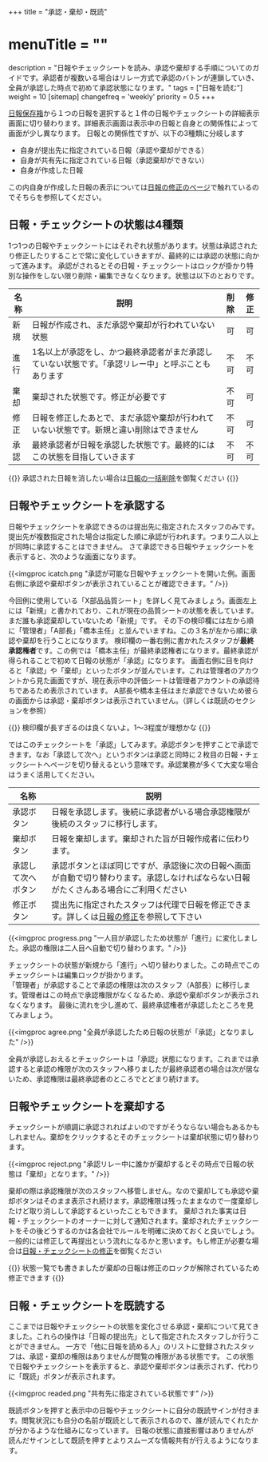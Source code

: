 +++
title = "承認・棄却・既読"
# menuTitle = ""
description = "日報やチェックシートを読み、承認や棄却する手順についてのガイドです。承認者が複数いる場合はリレー方式で承認のバトンが連鎖していき、全員が承認した時点で初めて承認状態になります。"
tags = ["日報を読む"]
weight = 10
[sitemap]
  changefreq = 'weekly'
  priority = 0.5
+++


[日報保存箱](/report/read/list/)から１つの日報を選択すると１件の日報やチェックシートの詳細表示画面に切り替わります。詳細表示画面は表示中の日報と自身との関係性によって画面が少し異なります。
日報との関係性ですが、以下の3種類に分岐します

- 自身が提出先に指定されている日報（承認や棄却ができる）
- 自身が共有先に指定されている日報（承認棄却ができない）
- 自身が作成した日報

この内自身が作成した日報の表示については[日報の修正のページ](/report/write/rewrite/)で触れているのでそちらを参照してください。

## 日報・チェックシートの状態は4種類

1つ1つの日報やチェックシートにはそれぞれ状態があります。状態は承認されたり修正したりすることで常に変化していきますが、最終的には承認の状態に向かって進みます。
承認がされるとその日報・チェックシートはロックが掛かり特別な操作をしない限り削除・編集できなくなります。状態は以下のとおりです。

|名称|説明|削除|修正|
|---|---|:---:|:---:|
|新規|日報が作成され、まだ承認や棄却が行われていない状態|可|可|
|進行|1名以上が承認をし、かつ最終承認者がまだ承認していない状態です。「承認リレー中」と呼ぶこともあります|不可|不可|
|棄却|棄却された状態です。修正が必要です|不可|可|
|修正|日報を修正したあとで、まだ承認や棄却が行われていない状態です。新規と違い削除はできません|不可|可|
|承認|最終承認者が日報を承認した状態です。最終的にはこの状態を目指していきます|不可|不可|

{{<alice pos="right" icon="here">}}
承認された日報を消したい場合は[日報の一括削除](/remove/reportbatch/)を御覧ください
{{</alice>}}


## 日報やチェックシートを承認する

日報やチェックシートを承認できるのは提出先に指定されたスタッフのみです。提出先が複数指定された場合は指定した順に承認が行われます。つまり二人以上が同時に承認することはできません。
さて承認できる日報やチェックシートを表示すると、次のような画面になります。

{{<imgproc icatch.png "承認が可能な日報やチェックシートを開いた例。画面右側に承認や棄却ボタンが表示されていることが確認できます。" />}}

今回例に使用している「X部品品質シート」を詳しく見てみましょう。画面左上には「新規」と書かれており、これが現在の品質シートの状態を表しています。まだ誰も承認棄却していないため「新規」です。
その下の検印欄には左から順に「管理者」「A部長」「橋本主任」と並んでいますね。この３名が左から順に承認や棄却を行うことになります。
検印欄の一番右側に書かれたスタッフが**最終承認権者**です。この例では「橋本主任」が最終承認権者になります。最終承認が得られることで初めて日報の状態が「承認」になります。
画面右側に目を向けると「承認」や「棄却」といったボタンが並んでいます。これは管理者のアカウントから見た画面ですが、現在表示中の評価シートは管理者アカウントの承認待ちであるため表示されています。
A部長や橋本主任はまだ承認できないため彼らの画面からは承認・棄却ボタンは表示されていません。（詳しくは既読のセクションを参照）

{{<alice pos="right" icon="ok">}}
検印欄が長すぎるのは良くないよ。1〜3程度が理想かな
{{</alice>}}

ではこのチェックシートを「承認」してみます。承認ボタンを押すことで承認できます。なお「承認して次へ」というボタンは承認と同時に２枚目の日報・チェックシートへページを切り替えるという意味です。承認業務が多くて大変な場合はうまく活用してください。

|名称|説明|
|---|---|
|承認ボタン|日報を承認します。後続に承認者がいる場合承認権限が後続のスタッフに移行します。|
|棄却ボタン|日報を棄却します。棄却された旨が日報作成者に伝わります。|
|承認して次へボタン|承認ボタンとほぼ同じですが、承認後に次の日報へ画面が自動で切り替わります。承認しなければならない日報がたくさんある場合にご利用ください|
|修正ボタン|提出先に指定されたスタッフは代理で日報を修正できます。詳しくは[日報の修正](/report/write/rewrite/)を参照して下さい|

{{<imgproc progress.png "一人目が承認したため状態が「進行」に変化しました。承認の権限は二人目へ自動で切り替わります。" />}}

チェックシートの状態が新規から「進行」へ切り替わりました。この時点でこのチェックシートは編集ロックが掛かります。  
「管理者」が承認することで承認の権限は次のスタッフ（A部長）に移行します。管理者はこの時点で承認権限がなくなるため、承認や棄却ボタンが表示されなくなります。
最後に流れを少し進めて、最終承認権者が承認したところを見てみましょう。

{{<imgproc agree.png "全員が承認したため日報の状態が「承認」となりました" />}}

全員が承認しおえるとチェックシートは「承認」状態になります。これまでは承認すると承認の権限が次のスタッフへ移りましたが最終承認者の場合は次が居ないため、承認権限は最終承認者のところでとどまり続けます。

## 日報やチェックシートを棄却する

チェックシートが順調に承認されればよいのですがそうならない場合もあるかもしれません。棄却をクリックするとそのチェックシートは棄却状態に切り替わります。

{{<imgproc reject.png "承認リレー中に誰かが棄却するとその時点で日報の状態は「棄却」となります。" />}}

棄却の際は承認権限が次のスタッフへ移管しません。なので棄却しても承認や棄却ボタンはそのまま表示され続けます。承認権限は残ったままなので一度棄却したけど取り消しして承認するといったこともできます。
棄却された事実は日報・チェックシートのオーナーに対して通知されます。棄却されたチェックシートをその後どうするのかは各会社でルールを明確に決めておくと良いでしょう。
一般的には修正して再提出という流れになるかと思います。もし修正が必要な場合は[日報・チェックシートの修正](/report/write/rewrite/)を御覧ください

{{<alice pos="right" icon="ok">}}
状態一覧でも書きましたが棄却の日報は修正のロックが解除されているため修正できます
{{</alice>}}

## 日報・チェックシートを既読する

ここまでは日報やチェックシートの状態を変化させる承認・棄却について見てきました。これらの操作は「日報の提出先」として指定されたスタッフしか行うことができません。
一方で「他に日報を読める人」のリストに登録されたスタッフは、承認・棄却の権限はありませんが閲覧の権限がある状態です。
この状態で日報やチェックシートを表示すると、承認や棄却ボタンは表示されず、代わりに「既読」ボタンが表示されます。

{{<imgproc readed.png "共有先に指定されている状態です" />}}

既読ボタンを押すと表示中の日報やチェックシートに自分の既読サインが付きます。閲覧状況にも自分の名前が既読として表示されるので、誰が読んでくれたかが分かるような仕組みになっています。
日報の状態に直接影響はありませんが読んだサインとして既読を押すとよりスムーズな情報共有が行えるようになります。
